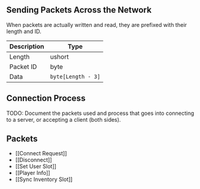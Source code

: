 ## Sending Packets Across the Network
When packets are actually written and read, they are prefixed with their length and ID.

| Description | Type |
|-------------|------|
| Length      | ushort |
| Packet ID   | byte |
| Data        | `byte[Length - 3]` |

## Connection Process
TODO: Document the packets used and process that goes into connecting to a server, or accepting a client (both sides).

## Packets
- [[Connect Request]]
- [[Disconnect]]
- [[Set User Slot]]
- [[Player Info]]
- [[Sync Inventory Slot]]